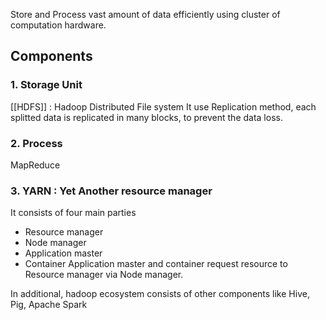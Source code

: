 Store and Process vast amount of data efficiently using cluster of computation hardware.

## Components

### 1. Storage Unit
[[HDFS]] : Hadoop Distributed File system
It use Replication method, each splitted data is replicated in many blocks, to prevent the data loss.

### 2. Process
MapReduce

### 3. YARN : Yet Another resource manager
It consists of four main parties
- Resource manager
- Node manager
- Application master
- Container
Application master and container request resource to Resource manager via Node manager.

In additional, hadoop ecosystem consists of other components like Hive, Pig, Apache Spark